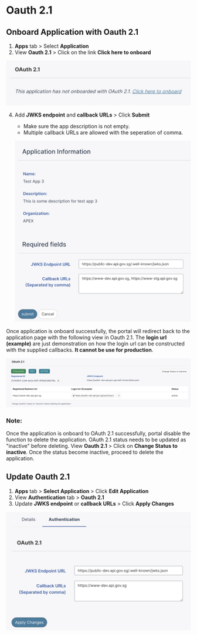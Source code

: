 # Oauth 2.1

## Onboard Application with Oauth 2.1

1. **Apps** tab > Select **Application**
2. View **Oauth 2.1** > Click on the link **Click here to onboard**

![Image](./image/oauth/onboard-oauth.png)

4. Add **JWKS endpoint** and **callback URLs** > Click **Submit**

   - Make sure the app description is not empty.
   - Multiple callback URLs are allowed with the seperation of comma.

   ![Image](./image/oauth/onboarding-oauth.png)

Once application is onboard successfully, the portal will redirect back to the application page with the following view in Oauth 2.1. The **login url (example)** are just demonstration on how the login url can be constructed with the supplied callbacks. **It cannot be use for production**.

![Image](./image/oauth/onboarded-oauth.png)

### Note:

Once the application is onboard to OAuth 2.1 successfully, portal disable the function to delete the application. OAuth 2.1 status needs to be updated as "inactive" before deleting. View **Oauth 2.1** > Click on **Change Status to inactive**. Once the status become inactive, proceed to delete the application.

## Update Oauth 2.1

1. **Apps** tab > **Select Application** > Click **Edit Application**
2. View **Authentication** tab > **Oauth 2.1**
3. Update **JWKS endpoint** or **callback URLs** > Click **Apply Changes**

![Image](./image/oauth/update-oauth-info.png)
